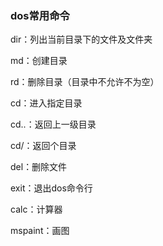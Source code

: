 ### dos常用命令

dir：列出当前目录下的文件及文件夹

md：创建目录

rd：删除目录（目录中不允许不为空）

cd：进入指定目录

cd..：返回上一级目录

cd/：返回个目录

del：删除文件

exit：退出dos命令行

calc：计算器

mspaint：画图

